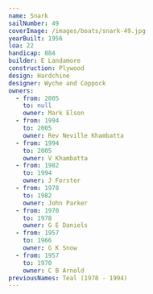 ```yaml
---
name: Snark
sailNumber: 49
coverImage: /images/boats/snark-49.jpg
yearBuilt: 1956
loa: 22
handicap: 884
builder: E Landamore
construction: Plywood
design: Hardchine
designer: Wyche and Coppock
owners:
  - from: 2005
    to: null
    owner: Mark Elson
  - from: 1994
    to: 2005
    owner: Rev Neville Khambatta
  - from: 1994
    to: 2005
    owner: V Khambatta
  - from: 1982
    to: 1994
    owner: J Forster
  - from: 1978
    to: 1982
    owner: John Parker
  - from: 1970
    to: 1978
    owner: G E Daniels
  - from: 1957
    to: 1966
    owner: G K Snow
  - from: 1957
    to: 1970
    owner: C B Arnold
previousNames: Teal (1978 - 1994)
---
```

